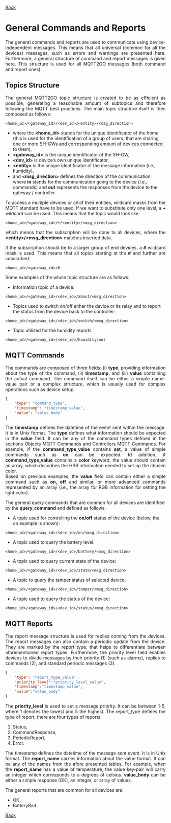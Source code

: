 [Back](./index.md#data-structure)
# General Commands and Reports
<p align="justify">
The general commands and reports are used to communicate using device-independent messages. This means that all universal (common for all the devices) messages, such as errors and warnings are presented here. Furthermore, a general structure of command and report messages is given here. This structure is used for all MQTT2GO messages (both command and report ones).
</p>

## <a name="mqtt_topics"></a>Topics Structure
<p align="justify">
The general MQTT2GO topic structure is created to be as efficient as possible, generating a reasonable amount of subtopics and therefore following the MQTT best practices. The main topic structure itself is then composed as follows:
</p>

```
<home_id>/<gateway_id>/<dev_id>/<entity>/<msg_direction>
```


<ul>
 <li>where the <strong>&lt;home_id&gt;</strong> stands for the unique identificator of the home (this is used for the identification of a group of users, that are sharing one or more SH-GWs and corresponding amount of devices connected to them),</li>
 <li><strong>&lt;gateway_id&gt;</strong> is the unique identificator of the SH-GW,</li>
 <li><strong>&lt;dev_id&gt;</strong> is device’s own unique identificator,</li>
 <li><strong>&lt;entity&gt;</strong> is the unique identificator of the message information (i.e., humidity),</li>
 <li>and <strong>&lt;msg_direction&gt;</strong> defines the direction of the communication, where <strong>in</strong> stands for the communication going to the device (i.e., commands) and <strong>out</strong> represents the responses from the device to the gateway / controller.</li>
 </ul>


<p align="justify">
To access a multiple devices or all of their entities, wildcard masks from the MQTT standard have to be used. If we want to substitute only one level, a <strong>+</strong> wildcard can be used. This means that the topic would look like:
</p>

```
<home_id>/<gateway_id>/+/<entity>/<msg_direction>
```

<p align="justify">
which means that the subscription will be done to all devices, where the <strong>&lt;entity&gt;/&lt;msg_direction&gt;</strong> matches inserted data.
</p>

<p align="justify">
If the subscription should be to a larger group of end devices, a <strong>&#35;</strong> wildcard mask is used. This means that all topics starting at the <strong>&#35;</strong> and further are subscribed:
</p>

```
<home_id>/<gateway_id>/#
```

Some examples of the whole topic structure are as follows:

* Information topic of a device:

```
<home_id>/<gateway_id>/<dev_id>/about/<msg_direction>
```

* Topics used to switch on/off either the device or its relay and to report the status from the device back to the controller:

```
<home_id>/<gateway_id>/<dev_id>/switch/<msg_direction>
```

* Topic utilized for the humidity reports

```
<home_id>/<gateway_id>/<dev_id>/humidity/out
```


## <a name="mqtt_commands"></a>MQTT Commands
<p align="justify">
The commands are composed of three fields: (i) <strong>type</strong>, providing information about the type of the command, (ii) <strong>timestamp</strong>, and (iii) <strong>value</strong> containing the actual command. The command itself can be either a simple name-value pair or a complex structure, which is usually used for complex operations such as device setup.
</p>

```json
{
    "type": "command_type",
    "timestamp": "timestamp_value",
    "value": "value_body"
}
```
<p align="justify">
The <strong>timestamp</strong> defines the datetime of the event sent within the message. It is in Unix format.
The <strong>type</strong> defines what information should be expected in the <strong>value</strong> field. It can be any of the command types defined in the sections <a href="./mqtt2go-objects#object-commands">Objects MQTT Commands</a> and <a href="./mqtt2go-controllers#controller-commands">Controllers MQTT Commands</a>. For example, if the <strong>command_type_value</strong> contains <strong>set</strong>, a value of simple commands such as <strong>on</strong> can be expected. Id addition, if <strong>command_type_value</strong> contains a <strong>color</strong> keyword, the value should contain an array, which describes the HSB information needed to set up the chosen color.<br>
Based on previous examples, the <strong>value</strong> field can contain either a simple command such as <strong>on, off</strong> and similar, or more advanced commands represented by an array (i.e., the array for RGB information for setting the light color).
</p>

The general query commands that are common for all devices are identified by the **query_command** and defined as follows: 

* A topic used for controlling the **on/off** status of the device (below, the on example is shown):

```
<home_id>/<gateway_id>/<dev_id>/on/<msg_direction>
```

* A topic used to query the battery level:

```
<home_id>/<gateway_id>/<dev_id>/battery/<msg_direction>
```
* A topic used to query current state of the device:

```
<home_id>/<gateway_id>/<dev_id>/state/<msg_direction>
```
* A topic to query the tamper status of selected device:

```
<home_id>/<gateway_id>/<dev_id>/tamper/<msg_direction>
```
* A topic used to query the status of the device:

```
<home_id>/<gateway_id>/<dev_id>/status/<msg_direction>
```

## <a name="mqtt_reports"></a>MQTT Reports
<p align="justify">
The report message structure is used for replies coming from the devices. The report messages can also contain a periodic update from the device. They are marked by the report type, that helps to differentiate between aforementioned report types. Furthermore, the priority level field enables devices to divide messages by their priority (1) (such as alarms), replies to commands (2), and standard periodic messages (3).
</p>

```json
{
    "type": "report_type_value",
    "priority_level":"priority_level_value",
    "timestamp":"timestamp_value",
    "value":"value_body" 
}
```

<p align="justify">
The <strong>priority_level</strong> is used to set a message priority. It can be between 1-5, where 1 denotes the lowest and 5 the highest.
The report_type defines the type of report, there are four types of reports:</p>

1. Status,
2. CommandResponse,
3. PeriodicReport,
4. Error.

<p align="justify">
The timestamp defines the datetime of the message sent event. It is in Unix format.
The <strong>report_name</strong> carries information about the value format. It can be any of the names from the afore presented tables. For example, when the <strong>report_name</strong> has a value of temperature, the value key-pair will carry an integer which corresponds to a degrees of celsius.
<strong>value_body</strong> can be either a simple response (OK), an integer, or array of values.
</p>

The general reports that are common for all devices are:
* OK,
* BatteryBad.

[Back](./index.md#data-structure)
